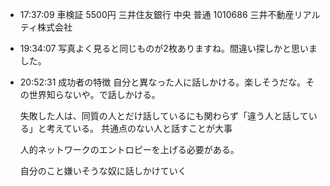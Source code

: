 
- 17:37:09 
	車検証 5500円
	三井住友銀行 中央 普通 1010686 三井不動産リアルティ株式会社
	 
- 19:34:07 写真よく見ると同じものが2枚ありますね。間違い探しかと思いました。 
- 20:52:31 
	成功者の特徴
	自分と異なった人に話しかける。楽しそうだな。その世界知らないや。で話しかける。
	
	失敗した人は、同質の人とだけ話しているにも関わらず「違う人と話している」と考えている。
	共通点のない人と話すことが大事
	
	人的ネットワークのエントロピーを上げる必要がある。
	
	自分のこと嫌いそうな奴に話しかけていく